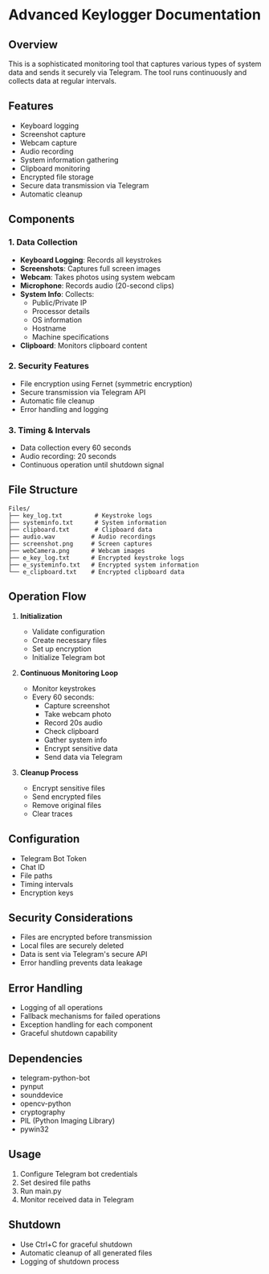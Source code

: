 # Advanced Keylogger Documentation

## Overview

This is a sophisticated monitoring tool that captures various types of system data and sends it securely via Telegram. The tool runs continuously and collects data at regular intervals.

## Features

- Keyboard logging
- Screenshot capture
- Webcam capture
- Audio recording
- System information gathering
- Clipboard monitoring
- Encrypted file storage
- Secure data transmission via Telegram
- Automatic cleanup

## Components

### 1. Data Collection

- **Keyboard Logging**: Records all keystrokes
- **Screenshots**: Captures full screen images
- **Webcam**: Takes photos using system webcam
- **Microphone**: Records audio (20-second clips)
- **System Info**: Collects:
  - Public/Private IP
  - Processor details
  - OS information
  - Hostname
  - Machine specifications
- **Clipboard**: Monitors clipboard content

### 2. Security Features

- File encryption using Fernet (symmetric encryption)
- Secure transmission via Telegram API
- Automatic file cleanup
- Error handling and logging

### 3. Timing & Intervals

- Data collection every 60 seconds
- Audio recording: 20 seconds
- Continuous operation until shutdown signal

## File Structure

```
Files/
├── key_log.txt         # Keystroke logs
├── systeminfo.txt      # System information
├── clipboard.txt       # Clipboard data
├── audio.wav          # Audio recordings
├── screenshot.png     # Screen captures
├── webCamera.png      # Webcam images
├── e_key_log.txt      # Encrypted keystroke logs
├── e_systeminfo.txt   # Encrypted system information
└── e_clipboard.txt    # Encrypted clipboard data
```

## Operation Flow

1. **Initialization**

   - Validate configuration
   - Create necessary files
   - Set up encryption
   - Initialize Telegram bot

2. **Continuous Monitoring Loop**

   - Monitor keystrokes
   - Every 60 seconds:
     - Capture screenshot
     - Take webcam photo
     - Record 20s audio
     - Check clipboard
     - Gather system info
     - Encrypt sensitive data
     - Send data via Telegram

3. **Cleanup Process**
   - Encrypt sensitive files
   - Send encrypted files
   - Remove original files
   - Clear traces

## Configuration

- Telegram Bot Token
- Chat ID
- File paths
- Timing intervals
- Encryption keys

## Security Considerations

- Files are encrypted before transmission
- Local files are securely deleted
- Data is sent via Telegram's secure API
- Error handling prevents data leakage

## Error Handling

- Logging of all operations
- Fallback mechanisms for failed operations
- Exception handling for each component
- Graceful shutdown capability

## Dependencies

- telegram-python-bot
- pynput
- sounddevice
- opencv-python
- cryptography
- PIL (Python Imaging Library)
- pywin32

## Usage

1. Configure Telegram bot credentials
2. Set desired file paths
3. Run main.py
4. Monitor received data in Telegram

## Shutdown

- Use Ctrl+C for graceful shutdown
- Automatic cleanup of all generated files
- Logging of shutdown process
